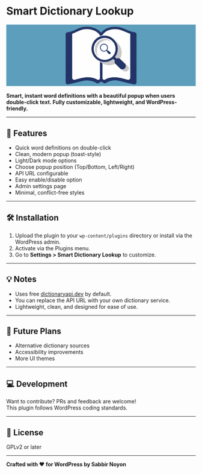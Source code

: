 # Smart Dictionary Lookup

![Smart Dictionary Lookup Banner](assets/banner.png)

**Smart, instant word definitions with a beautiful popup when users double-click text. Fully customizable, lightweight, and WordPress-friendly.**

---

## 🎯 Features

- Quick word definitions on double-click
- Clean, modern popup (toast-style)
- Light/Dark mode options
- Choose popup position (Top/Bottom, Left/Right)
- API URL configurable
- Easy enable/disable option
- Admin settings page
- Minimal, conflict-free styles

---

## 🛠 Installation

1. Upload the plugin to your `wp-content/plugins` directory or install via the WordPress admin.
2. Activate via the Plugins menu.
3. Go to **Settings > Smart Dictionary Lookup** to customize.

---

## 💡 Notes

- Uses free [dictionaryapi.dev](https://dictionaryapi.dev) by default.
- You can replace the API URL with your own dictionary service.
- Lightweight, clean, and designed for ease of use.

---

## 🚀 Future Plans

- Alternative dictionary sources
- Accessibility improvements
- More UI themes

---

## 💻 Development

Want to contribute? PRs and feedback are welcome!  
This plugin follows WordPress coding standards.

---

## 📄 License

GPLv2 or later

---

**Crafted with ❤️ for WordPress by Sabbir Noyon**
